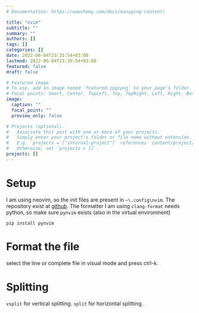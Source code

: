 ```yaml
---
# Documentation: https://wowchemy.com/docs/managing-content/

title: "nvim"
subtitle: ""
summary: ""
authors: []
tags: []
categories: []
date: 2022-06-04T23:35:54+03:00
lastmod: 2022-06-04T23:35:54+03:00
featured: false
draft: false

# Featured image
# To use, add an image named `featured.jpg/png` to your page's folder.
# Focal points: Smart, Center, TopLeft, Top, TopRight, Left, Right, BottomLeft, Bottom, BottomRight.
image:
  caption: ""
  focal_point: ""
  preview_only: false

# Projects (optional).
#   Associate this post with one or more of your projects.
#   Simply enter your project's folder or file name without extension.
#   E.g. `projects = ["internal-project"]` references `content/project/deep-learning/index.md`.
#   Otherwise, set `projects = []`.
projects: []
---
```


# Setup
I am using neovim, so the init files are present in `~\.config\nvim`. The repository exist at [github](https://github.com/aloksethi/nvim). The formatter I am using `clang-format` needs python, so make sure `pynvim` exists (also in the virtual environment)
```shell
pip install pynvim
```

# Format the file
select the line or complete file in visual mode and press ctrl-k.

# Splitting
`vsplit` for vertical splitting. `split` for horizontal splitting.